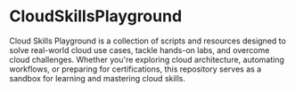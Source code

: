 # CloudSkillsPlayground
Cloud Skills Playground is a collection of scripts and resources designed to solve real-world cloud use cases, tackle hands-on labs, and overcome cloud challenges. Whether you're exploring cloud architecture, automating workflows, or preparing for certifications, this repository serves as a sandbox for learning and mastering cloud skills.
